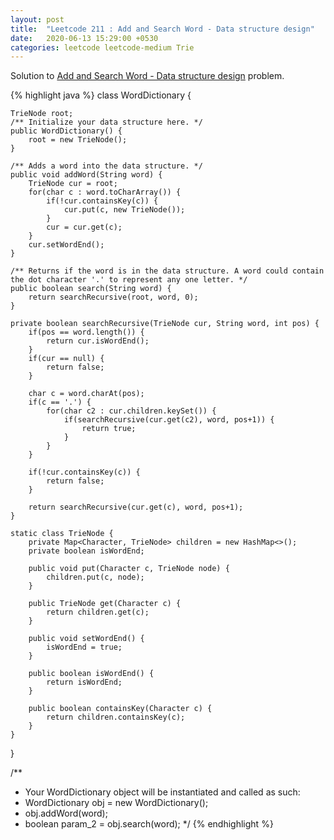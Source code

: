 ```yaml
---
layout: post
title:  "Leetcode 211 : Add and Search Word - Data structure design"
date:   2020-06-13 15:29:00 +0530
categories: leetcode leetcode-medium Trie
---
```


Solution to [Add and Search Word - Data structure design][leetcode] problem.

{% highlight java %}
class WordDictionary {

    TrieNode root;
    /** Initialize your data structure here. */
    public WordDictionary() {
        root = new TrieNode();
    }
    
    /** Adds a word into the data structure. */
    public void addWord(String word) {
        TrieNode cur = root;
        for(char c : word.toCharArray()) {
            if(!cur.containsKey(c)) {
                cur.put(c, new TrieNode());
            }
            cur = cur.get(c);
        }
        cur.setWordEnd();
    }
    
    /** Returns if the word is in the data structure. A word could contain the dot character '.' to represent any one letter. */
    public boolean search(String word) {
        return searchRecursive(root, word, 0);
    }
    
    private boolean searchRecursive(TrieNode cur, String word, int pos) {
        if(pos == word.length()) {
            return cur.isWordEnd();
        }
        if(cur == null) {
            return false;
        }
        
        char c = word.charAt(pos);
        if(c == '.') {
            for(char c2 : cur.children.keySet()) {
                if(searchRecursive(cur.get(c2), word, pos+1)) {
                    return true;
                }
            }
        }
        
        if(!cur.containsKey(c)) {
            return false;
        }
        
        return searchRecursive(cur.get(c), word, pos+1);
    }
    
    static class TrieNode {
        private Map<Character, TrieNode> children = new HashMap<>();
        private boolean isWordEnd;
        
        public void put(Character c, TrieNode node) {
            children.put(c, node);
        }
        
        public TrieNode get(Character c) {
            return children.get(c);
        }
        
        public void setWordEnd() {
            isWordEnd = true;
        }
        
        public boolean isWordEnd() {
            return isWordEnd;
        }
        
        public boolean containsKey(Character c) {
            return children.containsKey(c);
        }
    }
}

/**
 * Your WordDictionary object will be instantiated and called as such:
 * WordDictionary obj = new WordDictionary();
 * obj.addWord(word);
 * boolean param_2 = obj.search(word);
 */
{% endhighlight %}

[leetcode]: https://leetcode.com/problems/add-and-search-word-data-structure-design/
